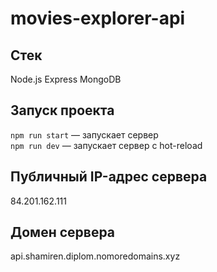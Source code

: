 # movies-explorer-api

## Стек

Node.js
Express
MongoDB

## Запуск проекта

`npm run start` — запускает сервер   
`npm run dev` — запускает сервер с hot-reload

## Публичный IP-адрес сервера

84.201.162.111

## Домен сервера

api.shamiren.diplom.nomoredomains.xyz
